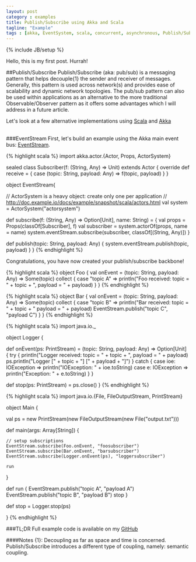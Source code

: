 ```yaml
---
layout: post
category : examples
title: Publish/Subscribe using Akka and Scala 
tagline: "Example"
tags : [akka, EventSystem, scala, concurrent, asynchronous, Publish/Subscribe]
---
```

{% include JB/setup %}

Hello, this is my first post. Hurrah!

##Publish/Subscribe
Publish/Subscribe (aka: pub/sub) is a messaging pattern that helps decouple{1} the sender and receiver of messages. Generally, this pattern is used across network(s) and provides ease of scalability and dynamic network topologies. The pub/sub pattern can also be used within applications as an alternative to the more traditional Observable/Observer pattern as it offers some advantages which I will address in a future article.

Let's look at a few alternative implementations using [Scala][1] and [Akka][2]
<br />
<br />

###EventStream
First, let's build an example using the Akka main event bus: [EventStream][3].

{% highlight scala %}
import akka.actor.{Actor, Props, ActorSystem}

sealed class Subscriber(f: (String, Any) => Unit) extends Actor {
  override def receive = { case (topic: String, payload: Any) => f(topic, payload) }
}

object EventStream{

  // ActorSystem is a heavy object: create only one per application
  // http://doc.example.io/docs/example/snapshot/scala/actors.html
  val system = ActorSystem("actorsystem")

  def subscribe(f: (String, Any) => Option[Unit], name: String) = {
    val props = Props(classOf[Subscriber], f)
    val subscriber = system.actorOf(props, name = name)
    system.eventStream.subscribe(subscriber, classOf[(String, Any)])
  }

  def publish(topic: String, payload: Any) {
    system.eventStream.publish(topic, payload)
  }
}
{% endhighlight %}

Congratulations, you have now created your publish/subscribe backbone!



{% highlight scala %}
object Foo {
  val onEvent = (topic: String, payload: Any) => Some(topic) collect {
    case "topic A" => println("Foo received: topic = " + topic + ", payload = " + payload)
  }
}
{% endhighlight %}


{% highlight scala %}
object Bar {
  val onEvent = (topic: String, payload: Any) => Some(topic) collect {
    case "topic B" =>
      println("Bar received: topic = " + topic + " payload = " + payload)
      EventStream.publish("topic C", "payload C")
  }
}
{% endhighlight %}


{% highlight scala %}
import java.io._

object Logger {

  def onEvent(ps: PrintStream) = (topic: String, payload: Any) => Option[Unit] {
      try {
        println("Logger received: topic = " + topic + ", payload = " + payload)
        ps.println("Logger [" + topic + "] [" + payload + "]")
      }
      catch {
        case ioe: IOException => println("IOException: " + ioe.toString)
        case e: IOException => println("Exception: " + e.toString)
      }
  }

  def stop(ps: PrintStream) = ps.close()
}
{% endhighlight %}



{% highlight scala %}
import java.io.{File, FileOutputStream, PrintStream}

object Main {

  val ps = new PrintStream(new FileOutputStream(new File("output.txt")))

  def main(args: Array[String]) {

    // setup subscriptions
    EventStream.subscribe(Foo.onEvent, "foosubscriber")
    EventStream.subscribe(Bar.onEvent, "barsubscriber")
    EventStream.subscribe(Logger.onEvent(ps), "loggersubscriber")

    run
  }

  def run {
    EventStream.publish("topic A", "payload A")
    EventStream.publish("topic B", "payload B")
    stop
  }

  def stop = Logger.stop(ps)

}
{% endhighlight %}



###TL;DR
Full example code is available on my [GitHub][4]

####Notes
{1}: Decoupling as far as space and time is concerned. Publish/Subscribe introduces a different type of coupling, namely: semantic coupling.



[1]:http://www.scala-lang.org/
[2]:http://akka.io/
[3]:http://doc.akka.io/docs/akka/snapshot/java/event-bus.html#event-stream
[4]:https://github.com/benhowell/examples/tree/master/AkkaEventStream
